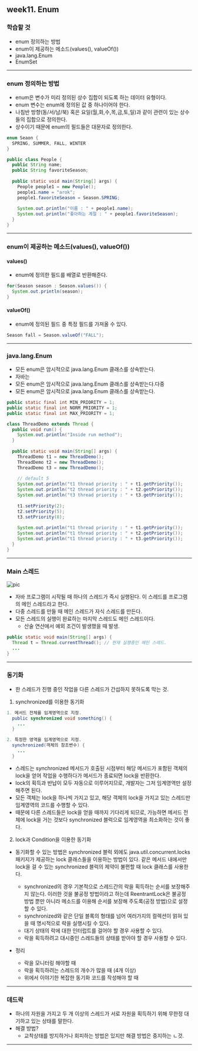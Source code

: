 

## week11. Enum

### 학습할 것
- enum 정의하는 방법
- enum이 제공하는 메소드(values(), valueOf())
- java.lang.Enum
- EnumSet

***

### enum 정의하는 방법
- enum은 변수가 미리 정의된 상수 집합이 되도록 하는 데이터 유형이다.
- enum 변수는 enum에 정의된 값 중 하나이어야 한다.
- 나침반 방향(동/서/남/북) 혹은 요일(월,화,수,목,금,토,일)과 같이 관련이 있는 상수들의 집합으로 정의한다.
- 상수이기 때문에 enum의 필드들은 대문자로 정의한다.
```java
enum Seaon {
  SPRING, SUMMER, FALL, WINTER
}

public class People {
  public String name;
  public String favoriteSeason;
  
  public static void main(String[] args) {
    People people1 = new People();
    people1.name = "arok";
    people1.favoriteSeason = Season.SPRING;
    
    System.out.println("이름 : " + people1.name);
    System.out.println("좋아하는 계절 : " + people1.favoriteSeason);
  }
}
```

***

### enum이 제공하는 메소드(values(), valueOf())
#### values()
- enum에 정의한 필드를 배열로 반환해준다.
```java
for(Season season : Season.values()) {
  System.out.println(season);
}
```
#### valueOf()
- enum에 정의된 필드 중 특정 필드를 가져올 수 있다.
```java
Season fall = Season.valueOf("FALL");
```

***

### java.lang.Enum
- 모든 enum은 암시적으로 java.lang.Enum 클래스를 상속받는다.
- 자바는 
- 모든 enum은 암시적으로 java.lang.Enum 클래스를 상속받는다.다중
- 모든 enum은 암시적으로 java.lang.Enum 클래스를 상속받는다.
```java
public static final int MIN_PRIORITY = 1;
public static final int NORM_PRIORITY = 1;
public static final int MAX_PRIORITY = 1;
```
```java
class ThreadDemo extends Thread {
  public void run() {
    System.out.println("Inside run method");
  }
  
  public static void main(String[] args) {
    ThreadDemo t1 = new ThreadDemo();
    ThreadDemo t2 = new ThreadDemo();
    ThreadDemo t3 = new ThreadDemo();
    
    // default 5
    System.out.println("t1 thread priority : " + t1.getPriority());
    System.out.println("t2 thread priority : " + t2.getPriority());
    System.out.println("t3 thread priority : " + t3.getPriority());
    
    t1.setPriority(2);
    t2.setPriority(5);
    t3.setPriority(8);
    
    System.out.println("t1 thread priority : " + t1.getPriority());
    System.out.println("t1 thread priority : " + t2.getPriority());
    System.out.println("t1 thread priority : " + t3.getPriority());
  }
}
```

***

### Main 스레드
![pic](https://user-images.githubusercontent.com/26809312/107176890-d5462900-6a13-11eb-86f9-95315a36e8ab.png)
- 자바 프로그램이 시작될 때 하나의 스레드가 즉시 실행된다. 이 스레드를 프로그램의 메인 스레드라고 한다.
- 다중 스레드를 만들 때 메인 스레드가 자식 스레드를 만든다.
- 모든 스레드의 실행이 완료하는 마지막 스레드도 메인 스레드이다.
    - 산술 연산에서 예외 조건이 발생했을 때 발생.
```java
public static void main(String[] args) {
  Thread t = Thread.currentThread(); // 현재 실행중인 메인 스레드.
  ...
}
```

***

### 동기화
- 한 스레드가 진행 중인 작업을 다른 스레드가 간섭하지 못하도록 막는 것.
1. synchronized를 이용한 동기화
```java
1. 메서드 전체를 임계영역으로 지정.
  public synchronized void something() {
    ...
  }

2. 특정한 영역을 임계영역으로 지정.
  synchronized(객체의 참조변수) {
    ...
  }
```
- 스레드는 synchronized 메서드가 호출된 시점부터 해당 메서드가 포함된 객체의 lock을 얻어 작업을 수행하다가 메서드가 종료되면 lock을 반환한다.
- lock의 획득과 반납이 모두 자동으로 이루어지므로, 개발자는 그저 임계영역만 설정해주면 된다.
- 모든 객체는 lock을 하나씩 가지고 있고, 해당 객체의 lock을 가지고 있는 스레드만 임계영역의 코드를 수행할 수 있다.
- 때문에 다른 스레드들은 lock을 얻을 때까지 기다리게 되므로, 가능하면 메서드 전체에 lock을 거는 것보다 synchronized 블럭으로 임계영역을 최소화하는 것이 좋다.

2. lock과 Condition을 이용한 동기화
- 동기화할 수 있는 방법은 synchronized 블럭 외에도 java.util.concurrent.locks 패키지가 제공하는 lock 클래스들을 이용하는 방법이 있다. 같은 메서드 내에서만 lock을 걸 수 있는 synchronized 블럭의 제약이 불편할 때 lock 클래스를 사용한다.
  - synchronized의 경우 기본적으로 스레드간의 락을 획득하는 순서를 보장해주지 않는다. 이러한 것을 불공정 방법이라고 하는데 ReentrantLock은 불공정 방법 뿐만 아니라 메소드를 이용해 순서를 보장해 주도록(공정 방법)으로 설정할 수 있다.
  - synchronized와 같은 단일 블록의 형태를 넘어 여러가지의 컬렉션이 얽혀 있을 때 명시적으로 락을 실행시킬 수 있다.
  - 대기 상태의 락에 대한 인터럽트를 걸어야 할 경우 사용할 수 있다.
  - 락을 획득하려고 대시중인 스레드들의 상태를 받아야 할 경우 사용할 수 있다.

- 정리
  - 락을 모니터링 해야할 때
  - 락을 획득하려는 스레드의 개수가 많을 때 (4개 이상)
  - 위에서 이야기한 복잡한 동기화 코드를 작성해야 할 때

***

### 데드락
- 하나의 자원을 가지고 두 개 이상의 스레드가 서로 자원을 획득하기 위해 무한정 대기하고 있는 상태를 말한다.
- 해결 방법?
    - 교착상태를 방지하거나 회피하는 방법은 있지만 해결 방법은 중지하는 ㄴ것.

***
